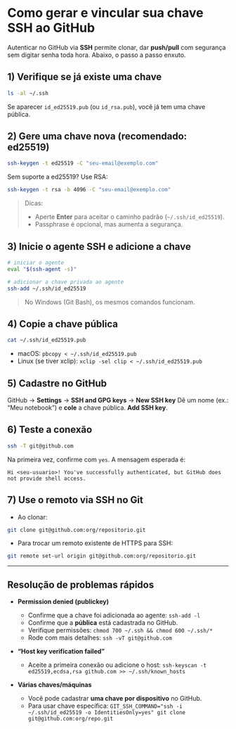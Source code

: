 # Como gerar e vincular sua chave SSH ao GitHub

Autenticar no GitHub via **SSH** permite clonar, dar **push/pull** com segurança sem digitar senha toda hora. Abaixo, o passo a passo enxuto.

## 1) Verifique se já existe uma chave

```bash
ls -al ~/.ssh
```

Se aparecer `id_ed25519.pub` (ou `id_rsa.pub`), você já tem uma chave pública.

## 2) Gere uma chave nova (recomendado: ed25519)

```bash
ssh-keygen -t ed25519 -C "seu-email@exemplo.com"
```

Sem suporte a ed25519? Use RSA:

```bash
ssh-keygen -t rsa -b 4096 -C "seu-email@exemplo.com"
```

> Dicas:
>
> * Aperte **Enter** para aceitar o caminho padrão (`~/.ssh/id_ed25519`).
> * Passphrase é opcional, mas aumenta a segurança.

## 3) Inicie o agente SSH e adicione a chave

```bash
# iniciar o agente
eval "$(ssh-agent -s)"

# adicionar a chave privada ao agente
ssh-add ~/.ssh/id_ed25519
```

> No Windows (Git Bash), os mesmos comandos funcionam.

## 4) Copie a chave **pública**

```bash
cat ~/.ssh/id_ed25519.pub
```

* macOS: `pbcopy < ~/.ssh/id_ed25519.pub`
* Linux (se tiver xclip): `xclip -sel clip < ~/.ssh/id_ed25519.pub`

## 5) Cadastre no GitHub

GitHub → **Settings** → **SSH and GPG keys** → **New SSH key**
Dê um nome (ex.: “Meu notebook”) e **cole** a chave pública. **Add SSH key**.

## 6) Teste a conexão

```bash
ssh -T git@github.com
```

Na primeira vez, confirme com `yes`. A mensagem esperada é:

```
Hi <seu-usuario>! You've successfully authenticated, but GitHub does not provide shell access.
```

## 7) Use o remoto via SSH no Git

* Ao clonar:

```bash
git clone git@github.com:org/repositorio.git
```

* Para trocar um remoto existente de HTTPS para SSH:

```bash
git remote set-url origin git@github.com:org/repositorio.git
```

---

## Resolução de problemas rápidos

* **Permission denied (publickey)**

  * Confirme que a chave foi adicionada ao agente: `ssh-add -l`
  * Confirme que a **pública** está cadastrada no GitHub.
  * Verifique permissões: `chmod 700 ~/.ssh && chmod 600 ~/.ssh/*`
  * Rode com mais detalhes: `ssh -vT git@github.com`

* **“Host key verification failed”**

  * Aceite a primeira conexão ou adicione o host:
    `ssh-keyscan -t ed25519,ecdsa,rsa github.com >> ~/.ssh/known_hosts`

* **Várias chaves/máquinas**

  * Você pode cadastrar **uma chave por dispositivo** no GitHub.
  * Para usar chave específica:
    `GIT_SSH_COMMAND="ssh -i ~/.ssh/id_ed25519 -o IdentitiesOnly=yes" git clone git@github.com:org/repo.git`